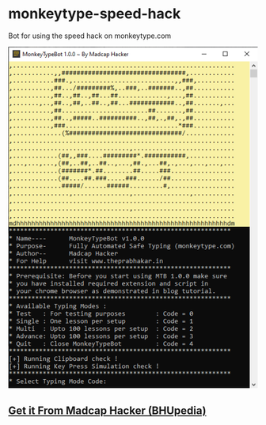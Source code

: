 # monkeytype-speed-hack
Bot for using the speed hack on monkeytype.com


![Image of MonkeyType Bot](https://raw.githubusercontent.com/PrabhakarRai/monkeytype-speed-hack/master/bot-preview.png)


## [Get it From Madcap Hacker (BHUpedia)](https://www.madcaped.com/)
